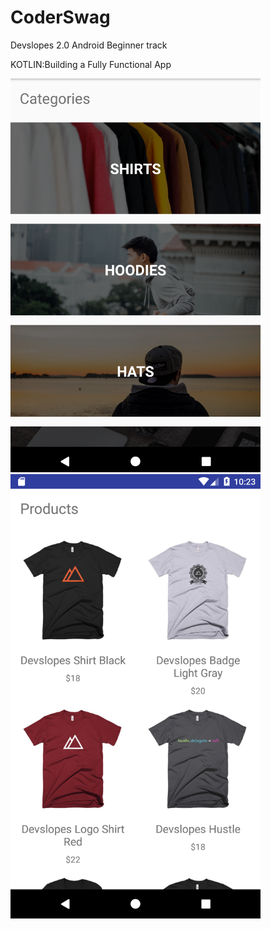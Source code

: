 # CoderSwag

Devslopes 2.0 Android Beginner track

KOTLIN:Building a Fully Functional App

<img src="images/CoderSwagHome.png" alt="mockup" margin-right="25px" width="400"><img src="images/Screenshot_1503509016.png" alt="mockup" width="400">
